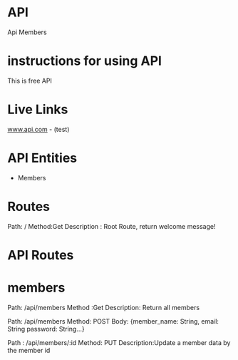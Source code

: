 #  API
Api Members 
# instructions for using API
This is free API 

# Live Links
www.api.com     - (test)

# API Entities
- Members


# Routes
Path:  /
Method:Get
Description : Root Route, return welcome message!


# API Routes
# members

Path: /api/members
Method :Get
Description: Return all members 

Path: /api/members
Method: POST
Body: {member_name: String, email: String password: String...}

Path : /api/members/:id
Method: PUT
Description:Update a member data by the member id

